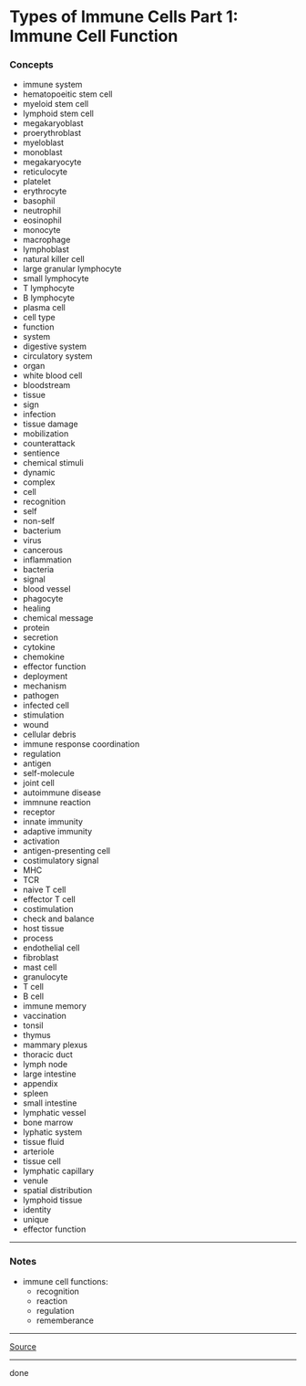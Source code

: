 # Types of Immune Cells Part 1: Immune Cell Function

### Concepts

- immune system
- hematopoeitic stem cell
- myeloid stem cell
- lymphoid stem cell
- megakaryoblast
- proerythroblast
- myeloblast
- monoblast
- megakaryocyte
- reticulocyte
- platelet
- erythrocyte
- basophil
- neutrophil
- eosinophil
- monocyte
- macrophage
- lymphoblast
- natural killer cell
- large granular lymphocyte
- small lymphocyte
- T lymphocyte
- B lymphocyte
- plasma cell
- cell type
- function
- system
- digestive system
- circulatory system
- organ
- white blood cell
- bloodstream
- tissue
- sign
- infection
- tissue damage
- mobilization
- counterattack
- sentience
- chemical stimuli
- dynamic
- complex
- cell
- recognition
- self
- non-self
- bacterium
- virus
- cancerous
- inflammation
- bacteria
- signal
- blood vessel
- phagocyte
- healing
- chemical message
- protein
- secretion
- cytokine
- chemokine
- effector function
- deployment
- mechanism
- pathogen
- infected cell
- stimulation
- wound
- cellular debris
- immune response coordination
- regulation
- antigen
- self-molecule
- joint cell
- autoimmune disease
- immnune reaction
- receptor
- innate immunity
- adaptive immunity
- activation
- antigen-presenting cell
- costimulatory signal
- MHC
- TCR
- naive T cell
- effector T cell
- costimulation
- check and balance
- host tissue
- process
- endothelial cell
- fibroblast
- mast cell
- granulocyte
- T cell
- B cell
- immune memory
- vaccination
- tonsil
- thymus
- mammary plexus
- thoracic duct
- lymph node
- large intestine
- appendix
- spleen
- small intestine
- lymphatic vessel
- bone marrow
- lyphatic system
- tissue fluid
- arteriole
- tissue cell
- lymphatic capillary
- venule
- spatial distribution
- lymphoid tissue
- identity
- unique
- effector function

---

### Notes

- immune cell functions:
    - recognition
    - reaction
    - regulation
    - rememberance

---

[Source](https://youtu.be/n7oklTRgIL4)

---

done